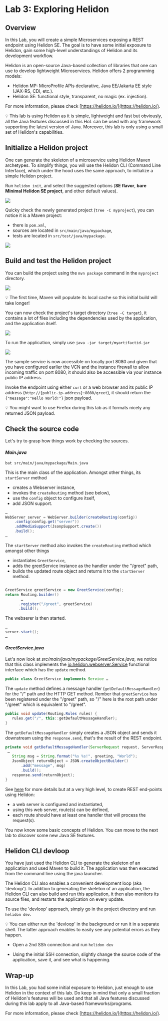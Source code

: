 # Lab 3: Exploring Helidon

## Overview

In this Lab, you will create a simple Microservices exposing a REST endpoint using Helidon SE. The goal is to have some initial exposure to Helidon, gain some high-level understandings of Helidon and its development workflow.

Helidon is an open-source Java-based collection of libraries that one can use to develop lightweight Microservices. Helidon offers 2 programming models:
- Helidon MP: MicroProfile APIs declarative, Java EE/Jakarta EE style (JAX-RS, CDI, etc.).
- Helidon SE: functional style, transparent, no magic (ex. injection).

For more information, please check [https://helidon.io/](https://helidon.io/).

💡 This lab is using Helidon as it is simple, lightweight and fast but obviously, all the Java features discussed in this HoL can be used with any framework supporting the latest version of Java. Moreover, this lab is only using a small set of Helidon's capabilities.
 
## Initialize a Helidon project

One can generate the skeleton of a microservice using Helidon Maven archetypes. To simplify things, you will use the Helidon CLI (Command Line Interface), which under the hood uses the same approach, to initialize a simple Helidon project.

Run `helidon init`, and select the suggested options (**SE flavor**, **bare Minimal Helidon SE project**, and other default values).

![](./images/lab3-1.png " ")

Quicky check the newly generated project (`tree -C myproject`), you can notice it is a Maven project:
* there is `pom.xml`,
* sources are located in `src/main/java/mypackage`,
* tests are located in `src/test/java/mypackage`.

![](./images/lab3-2.png " ")

## Build and test the Helidon project

You can build the project using the `mvn package` command in the `myproject` directory. 

![](./images/lab3-3.png " ")

💡 The first time, Maven will populate its local cache so this initial build will take longer!

You can now check the project's target directory (`tree -C target`), it contains a lot of files including the dependencies used by the application, and the application itself.

![](./images/lab3-4.png " ")

To run the application, simply use `java -jar target/myartifactid.jar`

![](./images/lab3-5.png " ")

The sample service is now accessible on locally port 8080 and given that you have configured earlier the VCN and the instance firewall to allow incoming traffic on port 8080, it should also be accessible via your instance public IP address. 

Invoke the endpoint using either `curl` or a web browser and its public IP address (`http://{public-ip-address}:8080/greet`), it should return the `{"message":"Hello World!"}` json payload.

💡 You might want to use Firefox during this lab as it formats nicely any returned JSON payload.

## Check the source code

Let's try to grasp how things work by checking the sources.

#### _Main.java_

`bat src/main/java/mypackage/Main.java`

This is the main class of the application. Amongst other things, its `startServer` method
* creates a Webserver instance,
* invokes the `createRouting` method (see below),
* use the `config` object to configure itself,
* add JSON support.

```java
…
WebServer server = WebServer.builder(createRouting(config))
    .config(config.get("server"))
    .addMediaSupport(JsonpSupport.create())
    .build();
…
```

The `startServer` method also invokes the `createRouting` method which amongst other things
* instantiates `GreetService`,
* adds the greetService instance as the handler under the "/greet" path,
* builds the updated route object and returns it to the `startServer` method.

```java

GreetService greetService = new GreetService(config);
return Routing.builder()
       …
      .register("/greet", greetService)
      .build();
```


The webserer is then started.
```java
…
server.start();
…
```

#### _GreetService.java_

Let's now look at _src/main/java/mypackage/GreetService.java_, we notice that this class implements the [io.helidon.webserver.Service](https://helidon.io/docs/v2/apidocs/io.helidon.webserver/io/helidon/webserver/Service.html) functional interface which has the `update` method.
```Java
public class GreetService implements Service …
```

The `update` method defines a message handler (`getDefaultMessageHandler`) for the "/" path and the HTTP GET method. Rember that `greetService` has been registered under the "/greet" path, so "/" here is the root path under "/greet" which is equivalent to "/greet".

```java
public void update(Routing.Rules rules) {
   rules.get("/", this::getDefaultMessageHandler);
}
```

The `getDefaultMessageHandler` simply creates a JSON object and  sends it downstream using the `response.send`, that's the result of the REST endpoint.

```java
private void getDefaultMessageHandler(ServerRequest request, ServerResponse response) {
 …
   String msg = String.format("%s %s!", greeting, "World");
   JsonObject returnObject = JSON.createObjectBuilder()
       .add("message", msg)
       .build();
   response.send(returnObject);
}
```

See [here](https://helidon.io/docs/v2/#/se/webserver/01_introduction) for more details but at a very high level, to create REST end-points using Helidon:
* a web server is configured and instantiated,
* using this web server, route(s) can be defined,
* each route should have at least one handler that will process the request(s).

You now know some basic concepts of Helidon. You can move to the next lab to discover some new Java SE features.

## Helidon CLI devloop

You have just used the Helidon CLI to generate the skeleton of an application and used Maven to build it. The application was then executed from the command line using the java launcher.

The Helidon CLI also enables a convenient development loop (aka 'devloop'). In addition to generating the skeleton of an application, the Helidon CLI can also build and run this application, it then also monitors its source files, and restarts the application on every update.

To use the 'devloop' approach, simply go in the project directory and run `helidon dev`.


💡 You can either run the 'devloop' in the background or run it in a separate shell. The latter approach enables to easily see any potential errors as they happen.

* Open a 2nd SSh connection and run `helidon dev`

* Using the initial SSH connection, slightly change the source code of the application, save it, and see what is happening.

## Wrap-up

In this Lab, you had some initial exposure to Helidon, just enough to use Helidon in the context of this lab. Do keep in mind that only a small fraction of Helidon's features will be used and that all Java features discussed during this lab apply to all Java-based frameworks/programs.

For more information, please check [https://helidon.io/](https://helidon.io/).